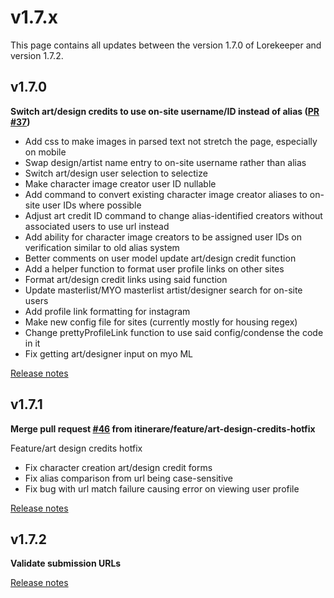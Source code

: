 # v1.7.x
This page contains all updates between the version 1.7.0 of Lorekeeper and version 1.7.2.

## v1.7.0
**Switch art/design credits to use on-site username/ID instead of alias ([PR #37](https://github.com/lk-arpg/lorekeeper/pull/37))**

- Add css to make images in parsed text not stretch the page, especially on mobile
- Swap design/artist name entry to on-site username rather than alias
- Switch art/design user selection to selectize
- Make character image creator user ID nullable
- Add command to convert existing character image creator aliases to on-site user IDs where possible
- Adjust art credit ID command to change alias-identified creators without associated users to use url instead
- Add ability for character image creators to be assigned user IDs on verification similar to old alias system
- Better comments on user model update art/design credit function
- Add a helper function to format user profile links on other sites
- Format art/design credit links using said function
- Update masterlist/MYO masterlist artist/designer search for on-site users
- Add profile link formatting for instagram
- Make new config file for sites (currently mostly for housing regex)
- Change prettyProfileLink function to use said config/condense the code in it
- Fix getting art/designer input on myo ML

[Release notes](https://github.com/lk-arpg/lorekeeper/releases/tag/v1.7.0)

## v1.7.1
**Merge pull request [#46](https://github.com/lk-arpg/lorekeeper/pull/46) from itinerare/feature/art-design-credits-hotfix**

Feature/art design credits hotfix
- Fix character creation art/design credit forms
- Fix alias comparison from url being case-sensitive
- Fix bug with url match failure causing error on viewing user profile

[Release notes](https://github.com/lk-arpg/lorekeeper/releases/tag/v1.7.1)

## v1.7.2
**Validate submission URLs**

[Release notes](https://github.com/lk-arpg/lorekeeper/releases/tag/v1.7.2)
